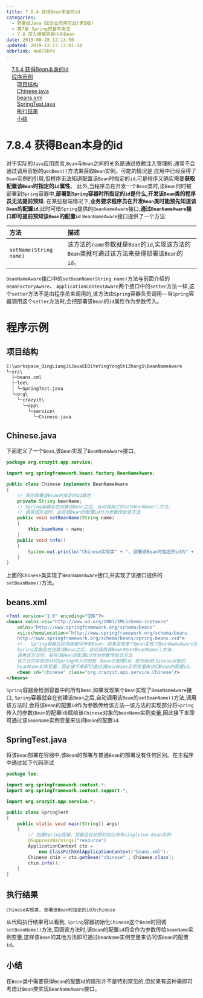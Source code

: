 ```yaml
---
title: 7.8.4 获得Bean本身的id
categories: 
  - 轻量级Java EE企业应用实战(第5版)
  - 第7章 Spring的基本用法
  - 7.8 深入理解容器中的Bean
date: 2019-08-28 12:13:50
updated: 2019-12-23 12:01:14
abbrlink: 4e879bf4
---
```

<div id='my_toc'><a href="/JavaReadingNotes/4e879bf4/#7-8-4-获得Bean本身的id" class="header_1">7.8.4 获得Bean本身的id</a>&nbsp;<br><a href="/JavaReadingNotes/4e879bf4/#程序示例" class="header_1">程序示例</a>&nbsp;<br><a href="/JavaReadingNotes/4e879bf4/#项目结构" class="header_2">项目结构</a>&nbsp;<br><a href="/JavaReadingNotes/4e879bf4/#Chinese-java" class="header_2">Chinese.java</a>&nbsp;<br><a href="/JavaReadingNotes/4e879bf4/#beans-xml" class="header_2">beans.xml</a>&nbsp;<br><a href="/JavaReadingNotes/4e879bf4/#SpringTest-java" class="header_2">SpringTest.java</a>&nbsp;<br><a href="/JavaReadingNotes/4e879bf4/#执行结果" class="header_2">执行结果</a>&nbsp;<br><a href="/JavaReadingNotes/4e879bf4/#小结" class="header_2">小结</a>&nbsp;<br></div>
<style>.header_1{margin-left: 1em;}.header_2{margin-left: 2em;}.header_3{margin-left: 3em;}.header_4{margin-left: 4em;}.header_5{margin-left: 5em;}.header_6{margin-left: 6em;}</style>
<!--more-->
<script>if (navigator.platform.search('arm')==-1){document.getElementById('my_toc').style.display = 'none';}var e,p = document.getElementsByTagName('p');while (p.length>0) {e = p[0];e.parentElement.removeChild(e);}</script>

<!--end-->
<!--SSTStart-->
# 7.8.4 获得Bean本身的id #
对于实际的`Java`应用而言,`Bean`与`Bean`之间的关系是通过依赖注入管理的,通常不会通过调用容器的`getBean()`方法来获取`Bean`实例。可能的情况是,应用中已经获得了`Bean`实例的引用,但程序无法知道配置该`Bean`时指定的`id`,可是程序又确实需要**获取配置该`Bean`时指定的`id`属性**。
此外,当程序员在开发一个`Bean`类时,该`Bean`何时被部署到`Spring`容器中,**部署到`Spring`容器时所指定的`id`是什么,开发该`Bean`类的程序员无法提前预知**.
在某些极端情况下,**业务要求程序员在开发`Bean`类时能预先知道该`Bean`的配置`id`**,此时可借`Spring`提供的`BeanNameAware`接口,**通过`BeanNameAware`接口即可提前预知该`Bean`的配置`id`**
`BeanNameAware`接口提供了一个方法:

|方法|描述|
|:---|:---|
|`setName(String name)`|该方法的`name`参数就是`Bean`的`id`,实现该方法的`Bean`类就可通过该方法来获得部署该`Bean`的`id`。|
`BeanNameAware`接口中的`setBeanName(String name)`方法与前面介绍的`BeanFactoryAware`、 `ApplicationContextAware`两个接口中的`setter`方法一样,这个`setter`方法不是由程序员来调用的,该方法由`Spring`容器负责调用—当`Spring`容器调用这个`setter`方法时,会把部署该`Bean`的`id`属性作为参数传入。
# 程序示例 #
## 项目结构 ##
```cmd
E:\workspace_QingLiangJiJavaEEQiYeYingYongShiZhang5\BeanNameAware
└─src\
  ├─beans.xml
  ├─lee\
  │ └─SpringTest.java
  └─org\
    └─crazyit\
      └─app\
        └─service\
          └─Chinese.java
```
## Chinese.java ##
下面定义了一个`Bean`,该`Bean`实现了`BeanNameAware`接口。
```java
package org.crazyit.app.service;

import org.springframework.beans.factory.BeanNameAware;

public class Chinese implements BeanNameAware
{
    // 保存部署该Bean时指定的id属性
    private String beanName;
    // Spring容器会在创建该Bean之后，自动调用它的setBeanName()方法，
    // 调用该方法时，会将该Bean的配置id作为参数传给该方法
    public void setBeanName(String name)
    {
        this.beanName = name;
    }
    public void info()
    {
        System.out.println("Chinese实现类" + ", 部署该Bean时指定的id为" + beanName);
    }
}
```
上面的`Chinese`类实现了`BeanNameAware`接口,并实现了该接口提供的`setBeanName()`方法。
## beans.xml ##
```xml
<?xml version="1.0" encoding="GBK"?>
<beans xmlns:xsi="http://www.w3.org/2001/XMLSchema-instance"
    xmlns="http://www.springframework.org/schema/beans"
    xsi:schemaLocation="http://www.springframework.org/schema/beans
    http://www.springframework.org/schema/beans/spring-beans.xsd">
    <!-- Spring容器会检测容器中所有Bean，如果发现某个Bean实现了BeanNameAware接口，
    Spring容器会在创建该Bean之后，自动调用该Bean的setBeanName()方法，
    调用该方法时，会将该Bean的配置id作为参数传给该方法
    该方法的实现部分将Spring传入的参数（Bean的配置id）赋为给该Chinese对象的
    beanName实例变量，因此接下来即可通过该beanName实例变量来访问Bean的配置id。-->
    <bean id="chinese" class="org.crazyit.app.service.Chinese"/>
</beans>
```
`Spring`容器会检测容器中的所有`Bean`,如果发现某个`Bean`实现了`BeanNameAware`接口, `Spring`容器就会在创建该`Bean`之后,自动调用该`Bean`的`setBeanName()`方法,调用该方法时,会将该`Bean`的配置`id`作为参数传给该方法—该方法的实现部分将`Spring`传入的参数(`Bean`的配置id)赋给该`Chinese`对象的`beanName`实例变量,因此接下来即可通过该`beanName`实例变量来访问`Bean`的配置`id`.
## SpringTest.java ##
将该`Bean`部署在容器中,该`Bean`的部署与普通`Bean`的部署没有任何区别。在主程序中通过如下代码测试
```java
package lee;

import org.springframework.context.*;
import org.springframework.context.support.*;

import org.crazyit.app.service.*;

public class SpringTest
{
    public static void main(String[] args)
    {
        // 创建Spring容器，容器会自动预初始化所有singleton Bean实例
        @SuppressWarnings("resource")
        ApplicationContext ctx =
            new ClassPathXmlApplicationContext("beans.xml");
        Chinese chin = ctx.getBean("chinese" , Chinese.class);
        chin.info();
    }
}
```
## 执行结果 ##
```
Chinese实现类, 部署该Bean时指定的id为chinese
```
从代码执行结果可以看到, `Spring`容器初始化`Chinese`这个`Bean`时回调`setBeanName()`方法,回调该方法时,该`Bean`的配置`id`将会作为参数传给`beanName`实例变量,这样该`Bean`的其他方法即可通过`beanName`实例变量来访问该`Bean`的配置`id`。
## 小结 ##
在`Bean`类中需要获得`Bean`的配置id的情形并不是特别常见的,但如果有这种需即可考虑让`Bean`类实现`BeanNameAware`接口。
<!--SSTStop-->

